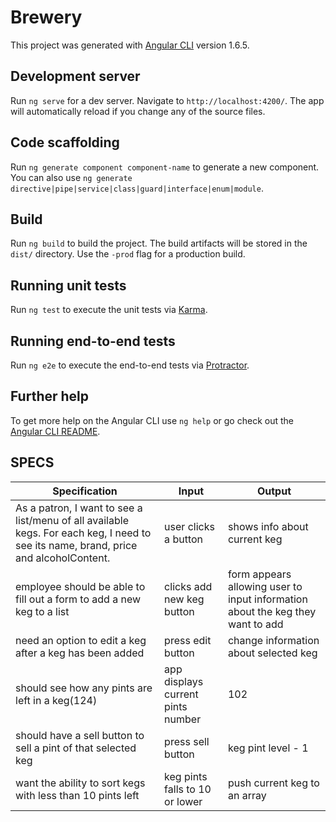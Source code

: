 # Brewery

This project was generated with [Angular CLI](https://github.com/angular/angular-cli) version 1.6.5.

## Development server

Run `ng serve` for a dev server. Navigate to `http://localhost:4200/`. The app will automatically reload if you change any of the source files.

## Code scaffolding

Run `ng generate component component-name` to generate a new component. You can also use `ng generate directive|pipe|service|class|guard|interface|enum|module`.

## Build

Run `ng build` to build the project. The build artifacts will be stored in the `dist/` directory. Use the `-prod` flag for a production build.

## Running unit tests

Run `ng test` to execute the unit tests via [Karma](https://karma-runner.github.io).

## Running end-to-end tests

Run `ng e2e` to execute the end-to-end tests via [Protractor](http://www.protractortest.org/).

## Further help

To get more help on the Angular CLI use `ng help` or go check out the [Angular CLI README](https://github.com/angular/angular-cli/blob/master/README.md).

## SPECS
| Specification | Input | Output |
| --- | --- | --- |
| As a patron, I want to see a list/menu of all available kegs. For each keg, I need to see its name, brand, price and alcoholContent. | user clicks a button | shows info about current keg |
| employee should be able to fill out a form to add a new keg to a list  | clicks add new keg button | form appears allowing user to input information about the keg they want to add |
|need an option to edit a keg after a keg has been added | press edit button | change information about selected keg |
| should see how any pints are left in a keg(124) | app displays current pints number | 102 |
| should have a sell button to sell a pint of that selected keg | press sell button | keg pint level - 1 |
| want the ability to sort kegs with less than 10 pints left | keg pints falls to 10 or lower | push current keg to an array |
